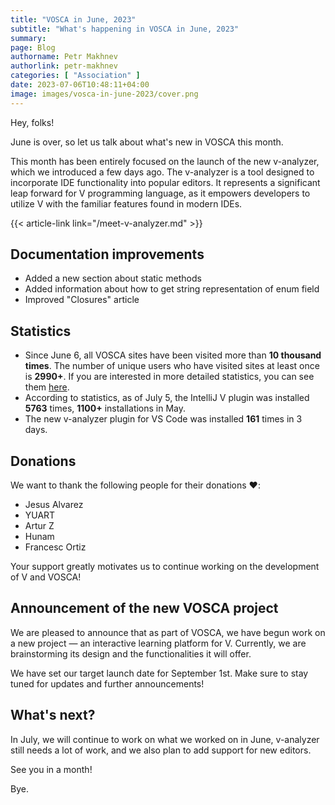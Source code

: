 ```yaml
---
title: "VOSCA in June, 2023"
subtitle: "What's happening in VOSCA in June, 2023"
summary:
page: Blog
authorname: Petr Makhnev
authorlink: petr-makhnev
categories: [ "Association" ]
date: 2023-07-06T10:48:11+04:00
image: images/vosca-in-june-2023/cover.png
---
```


Hey, folks!

June is over, so let us talk about what's new in VOSCA this month.

This month has been entirely focused on the launch of the new v-analyzer, which we introduced a few
days ago.
The v-analyzer is a tool designed to incorporate IDE functionality into popular editors.
It represents a significant leap forward for V programming language, as it empowers developers to
utilize V with the familiar features found in modern IDEs.

{{< article-link link="/meet-v-analyzer.md" >}}

## Documentation improvements

- Added a new section about static methods
- Added information about how to get string representation of enum field
- Improved "Closures" article

## Statistics

- Since June 6, all VOSCA sites have been visited more than **10 thousand times**.
  The number of unique users who have visited sites at least once is **2990+**.
  If you are interested in more detailed statistics, you can see them
  [here](https://analytics.vosca.dev).
- According to statistics, as of July 5, the IntelliJ V plugin was installed **5763** times,
  **1100+** installations in May.
- The new v-analyzer plugin for VS Code was installed **161** times in 3 days.

## Donations

We want to thank the following people for their donations ❤️:

- Jesus Alvarez
- YUART
- Artur Z
- Hunam
- Francesc Ortiz

Your support greatly motivates us to continue working on the development of V and VOSCA!

## Announcement of the new VOSCA project

We are pleased to announce that as part of VOSCA, we have begun work on a new project — an
interactive learning platform for V.
Currently, we are brainstorming its design and the functionalities it will offer.

We have set our target launch date for September 1st.
Make sure to stay tuned for updates and further announcements!

## What's next?

In July, we will continue to work on what we worked on in June, v-analyzer still needs a lot of
work, and we also plan to add support for new editors.

See you in a month!

Bye.
